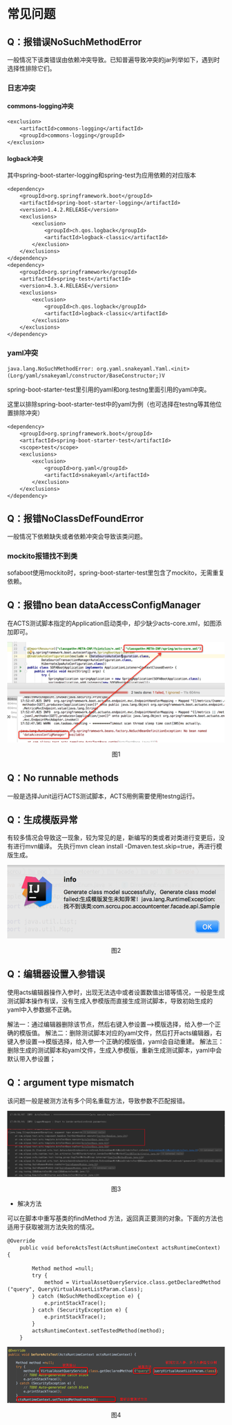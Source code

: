 # 常见问题

## Q：报错误NoSuchMethodError

一般情况下该类错误由依赖冲突导致。已知普遍导致冲突的jar列举如下，遇到时选择性排除它们。

### 日志冲突
#### commons-logging冲突
```
<exclusion>
    <artifactId>commons-logging</artifactId>
    <groupId>commons-logging</groupId>
</exclusion>
```

#### logback冲突
其中spring-boot-starter-logging和spring-test为应用依赖的对应版本
```
<dependency>
    <groupId>org.springframework.boot</groupId>
    <artifactId>spring-boot-starter-logging</artifactId>
    <version>1.4.2.RELEASE</version>
    <exclusions>
        <exclusion>
            <groupId>ch.qos.logback</groupId>
            <artifactId>logback-classic</artifactId>
        </exclusion>
    </exclusions>
</dependency>
<dependency>
    <groupId>org.springframework</groupId>
    <artifactId>spring-test</artifactId>
    <version>4.3.4.RELEASE</version>
    <exclusions>
        <exclusion>
            <groupId>ch.qos.logback</groupId>
            <artifactId>logback-classic</artifactId>
        </exclusion>
    </exclusions>
</dependency>
```

### yaml冲突

```
java.lang.NoSuchMethodError: org.yaml.snakeyaml.Yaml.<init>(Lorg/yaml/snakeyaml/constructor/BaseConstructor;)V
```

spring-boot-starter-test里引用的yaml和org.testng里面引用的yaml冲突。

这里以排除spring-boot-starter-test中的yaml为例（也可选择在testng等其他位置排除冲突）
```
<dependency>
    <groupId>org.springframework.boot</groupId>
    <artifactId>spring-boot-starter-test</artifactId>
    <scope>test</scope>
    <exclusions>
        <exclusion>
            <groupId>org.yaml</groupId>
            <artifactId>snakeyaml</artifactId>
        </exclusion>
    </exclusions>
</dependency>
```

## Q：报错NoClassDefFoundError

一般情况下依赖缺失或者依赖冲突会导致该类问题。

### mockito报错找不到类

sofaboot使用mockito时，spring-boot-starter-test里包含了mockito，无需重复依赖。

## Q：报错no bean dataAccessConfigManager

在ACTS测试脚本指定的Application启动类中，却少缺少acts-core.xml，如图添加即可。

![faq_01.png](./resources/faq/faq_1.png)
<div data-type="alignment" data-value="center" style="text-align:center">
  <div data-type="p">图1</div>
</div>


## Q：No runnable methods

一般是选择Junit运行ACTS测试脚本，ACTS用例需要使用testng运行。

## Q：生成模版异常
有较多情况会导致这一现象，较为常见的是，新编写的类或者对类进行变更后，没有进行mvn编译。
先执行mvn clean install -Dmaven.test.skip=true，再进行模版生成。

![image | left](./resources/faq/faq_2.png)
<div data-type="alignment" data-value="center" style="text-align:center">
  <div data-type="p">图2</div>
</div>

## Q：编辑器设置入参错误
使用acts编辑器操作入参时，出现无法选中或者设置数值出错等情况，一般是生成测试脚本操作有误，没有生成入参模版而直接生成测试脚本，导致初始生成的yaml中入参数据不正确。

解法一：通过编辑器删除该节点，然后右键入参设置-->模版选择，给入参一个正确的模版值。
解法二：删除测试脚本对应的yaml文件，然后打开acts编辑器，右键入参设置-->模版选择，给入参一个正确的模版值，yaml会自动重建。
解法三：删除生成的测试脚本和yaml文件，生成入参模版，重新生成测试脚本，yaml中会默认带入参设置；

## Q：argument type mismatch
该问题一般是被测方法有多个同名重载方法，导致参数不匹配报错。

![image | left](./resources/faq/faq_3.png)
<div data-type="alignment" data-value="center" style="text-align:center">
  <div data-type="p">图3</div>
</div>

+ 解决方法

可以在脚本中重写基类的findMethod 方法，返回真正要测的对象。下面的方法也适用于获取被测方法失败的情况。 

```
@Override
    public void beforeActsTest(ActsRuntimeContext actsRuntimeContext) {

        Method method =null;
        try {
            method = VirtualAssetQueryService.class.getDeclaredMethod ("query", QueryVirtualAssetListParam.class);
        } catch (NoSuchMethodException e) {
            e.printStackTrace();
        } catch (SecurityException e) {
            e.printStackTrace();
        }
        actsRuntimeContext.setTestedMethod(method);
    }
```

![image | left](./resources/faq/faq_4.png)
<div data-type="alignment" data-value="center" style="text-align:center">
  <div data-type="p">图4</div>
</div>
